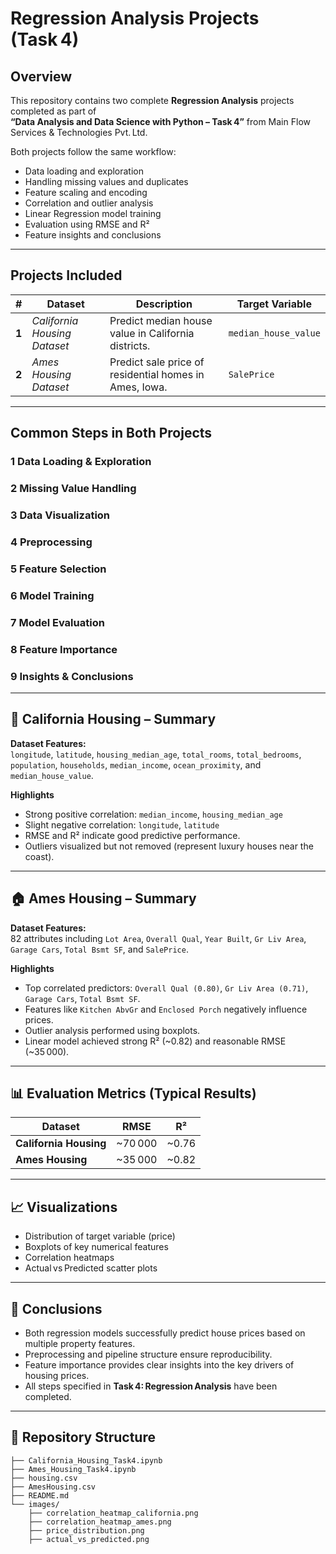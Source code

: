 
#  Regression Analysis Projects (Task 4)

##  Overview
This repository contains two complete **Regression Analysis** projects completed as part of  
**“Data Analysis and Data Science with Python – Task 4”** from Main Flow Services & Technologies Pvt. Ltd.

Both projects follow the same workflow:
- Data loading and exploration  
- Handling missing values and duplicates  
- Feature scaling and encoding  
- Correlation and outlier analysis  
- Linear Regression model training  
- Evaluation using RMSE and R²  
- Feature insights and conclusions  

---

##  Projects Included
| # | Dataset | Description | Target Variable |
|---|----------|--------------|-----------------|
| **1** |  *California Housing Dataset* | Predict median house value in California districts. | `median_house_value` |
| **2** |  *Ames Housing Dataset* | Predict sale price of residential homes in Ames, Iowa. | `SalePrice` |

---

##  Common Steps in Both Projects
### 1️ Data Loading & Exploration
### 2 Missing Value Handling
### 3️ Data Visualization
### 4️ Preprocessing
### 5️ Feature Selection
### 6️ Model Training
### 7️ Model Evaluation
### 8️ Feature Importance
### 9️ Insights & Conclusions
---
## 🏡 California Housing – Summary

**Dataset Features:**  
`longitude`, `latitude`, `housing_median_age`, `total_rooms`, `total_bedrooms`,  
`population`, `households`, `median_income`, `ocean_proximity`, and `median_house_value`.

**Highlights**
- Strong positive correlation: `median_income`, `housing_median_age`
- Slight negative correlation: `longitude`, `latitude`
- RMSE and R² indicate good predictive performance.
- Outliers visualized but not removed (represent luxury houses near the coast).

---

## 🏠 Ames Housing – Summary

**Dataset Features:**  
82 attributes including `Lot Area`, `Overall Qual`, `Year Built`, `Gr Liv Area`,  
`Garage Cars`, `Total Bsmt SF`, and `SalePrice`.

**Highlights**
- Top correlated predictors: `Overall Qual (0.80)`, `Gr Liv Area (0.71)`, `Garage Cars`, `Total Bsmt SF`.
- Features like `Kitchen AbvGr` and `Enclosed Porch` negatively influence prices.
- Outlier analysis performed using boxplots.
- Linear model achieved strong R² (~0.82) and reasonable RMSE (~35 000).

---

## 📊 Evaluation Metrics (Typical Results)
| Dataset | RMSE | R² |
|----------|------|----|
| **California Housing** | ~70 000 | ~0.76 |
| **Ames Housing** | ~35 000 | ~0.82 |

---

## 📈 Visualizations
- Distribution of target variable (price)
- Boxplots of key numerical features
- Correlation heatmaps
- Actual vs Predicted scatter plots

---

## 🏁 Conclusions
- Both regression models successfully predict house prices based on multiple property features.  
- Preprocessing and pipeline structure ensure reproducibility.  
- Feature importance provides clear insights into the key drivers of housing prices.  
- All steps specified in **Task 4: Regression Analysis** have been completed.

---

## 📂 Repository Structure
```
├── California_Housing_Task4.ipynb
├── Ames_Housing_Task4.ipynb
├── housing.csv
├── AmesHousing.csv
├── README.md
└── images/
    ├── correlation_heatmap_california.png
    ├── correlation_heatmap_ames.png
    ├── price_distribution.png
    ├── actual_vs_predicted.png
```

